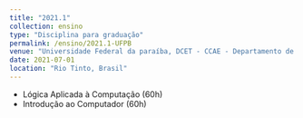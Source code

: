 ```yaml
---
title: "2021.1"
collection: ensino
type: "Disciplina para graduação"
permalink: /ensino/2021.1-UFPB
venue: "Universidade Federal da paraíba, DCET - CCAE - Departamento de Ciência Exatas"
date: 2021-07-01
location: "Rio Tinto, Brasil"
---
```


- Lógica Aplicada à Computação (60h)
- Introdução ao Computador (60h)